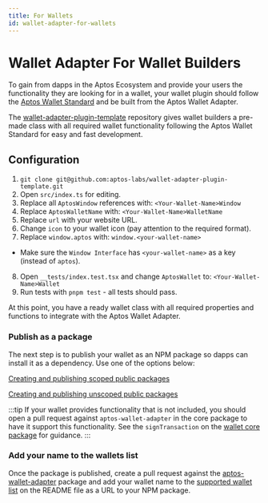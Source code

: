 ```yaml
---
title: For Wallets
id: wallet-adapter-for-wallets
---
```


# Wallet Adapter For Wallet Builders

To gain from dapps in the Aptos Ecosystem and provide your users the functionality they are looking for in a wallet, your wallet plugin should follow the [Aptos Wallet Standard](../standards/wallets.md) and be built from the Aptos Wallet Adapter.

The [wallet-adapter-plugin-template](https://github.com/aptos-labs/wallet-adapter-plugin-template) repository gives wallet builders a pre-made class with all required wallet functionality following the Aptos Wallet Standard for easy and fast development.

## Configuration

1. `git clone git@github.com:aptos-labs/wallet-adapter-plugin-template.git`
2. Open `src/index.ts` for editing.
3. Replace all `AptosWindow` references with: `<Your-Wallet-Name>Window`
4. Replace `AptosWalletName` with: `<Your-Wallet-Name>WalletName`
5. Replace `url` with your website URL.
6. Change `icon` to your wallet icon (pay attention to the required format).
7. Replace `window.aptos` with: `window.<your-wallet-name>`

- Make sure the `Window Interface` has `<your-wallet-name>` as a key (instead of `aptos`).

8. Open `__tests/index.test.tsx` and change `AptosWallet` to: `<Your-Wallet-Name>Wallet`
9. Run tests with `pnpm test` - all tests should pass.

At this point, you have a ready wallet class with all required properties and functions to integrate with the Aptos Wallet Adapter.

### Publish as a package

The next step is to publish your wallet as an NPM package so dapps can install it as a dependency. Use one of the options below:

[Creating and publishing scoped public packages](https://docs.npmjs.com/creating-and-publishing-scoped-public-packages)

[Creating and publishing unscoped public packages](https://docs.npmjs.com/creating-and-publishing-unscoped-public-packages)

:::tip
If your wallet provides functionality that is not included, you should open a pull request against `aptos-wallet-adapter` in the core package to have it support this functionality. See the `signTransaction` on the [wallet core package](https://github.com/aptos-labs/aptos-wallet-adapter/blob/main/packages/wallet-adapter-core/src/WalletCore.ts) for guidance.
:::

### Add your name to the wallets list

Once the package is published, create a pull request against the [aptos-wallet-adapter](https://github.com/aptos-labs/aptos-wallet-adapter) package and add your wallet name to the [supported wallet list](https://github.com/aptos-labs/aptos-wallet-adapter#supported-wallet-packages) on the README file as a URL to your NPM package.
